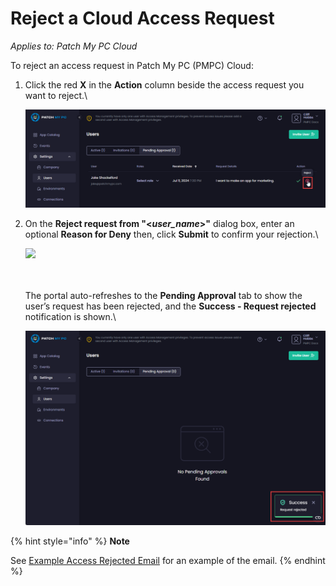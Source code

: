 # Reject a Cloud Access Request

_Applies to: Patch My PC Cloud_

To reject an access request in Patch My PC (PMPC) Cloud:

1.  Click the red **X** in the **Action** column beside the access request you want to reject.\\

    ![Selecting the Access Request to Reject](<../../../../.gitbook/assets/image-(623) (1).png>)
2.  On the **Reject request from "<**_**user\_name**_**>"** dialog box, enter an optional **Reason for Deny** then, click **Submit** to confirm your rejection.\\

    ![](../../../../.gitbook/assets/image-\(624\).png)

    \
    \
    The portal auto-refreshes to the **Pending Approval** tab to show the user’s request has been rejected, and the **Success - Request rejected** notification is shown.\\

    ![“Success- Request rejected” notification](<../../../../.gitbook/assets/image-(625) (1).png>)

{% hint style="info" %}
**Note**

See [Example Access Rejected Email](../../../cloud-reference/cloud-email-reference/example-cloud-access-rejected-email.md) for an example of the email.
{% endhint %}
